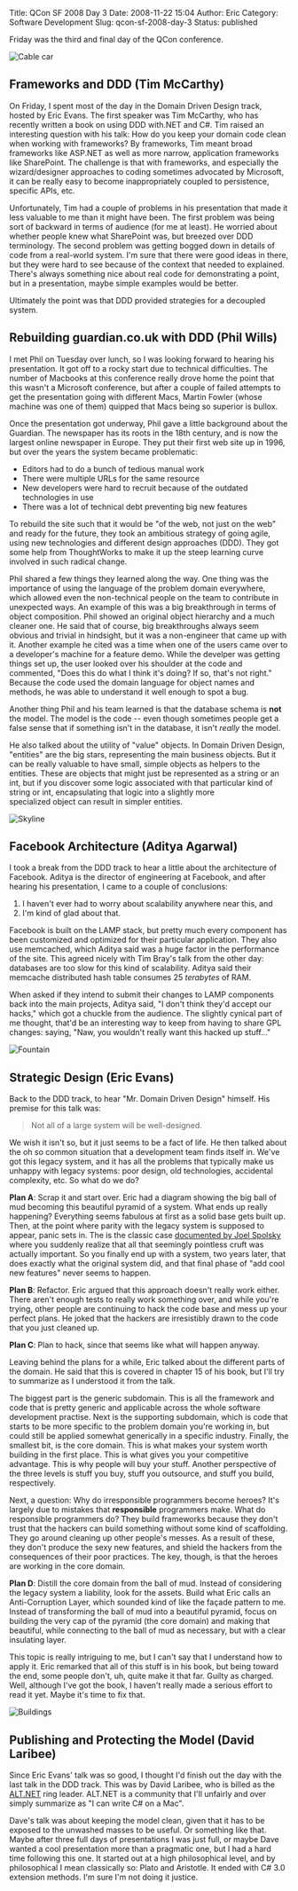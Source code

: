 Title: QCon SF 2008 Day 3
Date: 2008-11-22 15:04
Author: Eric
Category: Software Development
Slug: qcon-sf-2008-day-3
Status: published

Friday was the third and final day of the QCon conference.

![Cable car]({filename}/images/qcon-11.jpg)

Frameworks and DDD (Tim McCarthy)
---------------------------------

On Friday, I spent most of the day in the Domain Driven Design track,
hosted by Eric Evans. The first speaker was Tim McCarthy, who has
recently written a book on using DDD with.NET and C\#. Tim raised an
interesting question with his talk: How do you keep your domain code
clean when working with frameworks? By frameworks, Tim meant broad
frameworks like ASP.NET as well as more narrow, application frameworks
like SharePoint. The challenge is that with frameworks, and especially
the wizard/designer approaches to coding sometimes advocated by
Microsoft, it can be really easy to become inappropriately coupled to
persistence, specific APIs, etc.

Unfortunately, Tim had a couple of problems in his presentation that
made it less valuable to me than it might have been. The first problem
was being sort of backward in terms of audience (for me at least). He
worried about whether people knew what SharePoint was, but breezed over
DDD terminology. The second problem was getting bogged down in details
of code from a real-world system. I'm sure that there were good ideas in
there, but they were hard to see because of the context that needed to
explained. There's always something nice about real code for
demonstrating a point, but in a presentation, maybe simple examples
would be better.

Ultimately the point was that DDD provided strategies for a decoupled
system.

Rebuilding guardian.co.uk with DDD (Phil Wills)
-----------------------------------------------

I met Phil on Tuesday over lunch, so I was looking forward to
hearing his presentation. It got off to a rocky start due to technical
difficulties. The number of Macbooks at this conference really drove
home the point that this wasn't a Microsoft conference, but after a
couple of failed attempts to get the presentation going with different
Macs, Martin Fowler (whose machine was one of them) quipped that Macs
being so superior is bullox.

Once the presentation got underway, Phil gave a little background about
the Guardian. The newspaper has its roots in the 18th century, and is
now the largest online newspaper in Europe. They put their first web
site up in 1996, but over the years the system became problematic:

-   Editors had to do a bunch of tedious manual work
-   There were multiple URLs for the same resource
-   New developers were hard to recruit because of the outdated
    technologies in use
-   There was a lot of technical debt preventing big new features

To rebuild the site such that it would be "of the web, not just on the
web" and ready for the future, they took an ambitious strategy of going
agile, using new technologies and different design approaches (DDD).
They got some help from ThoughtWorks to make it up the steep learning
curve involved in such radical change.

Phil shared a few things they learned along the way. One thing was the
importance of using the language of the problem domain everywhere, which
allowed even the non-technical people on the team to contribute in
unexpected ways. An example of this was a big breakthrough in terms of
object composition. Phil showed an original object hierarchy and a much
cleaner one. He said that of course, big breakthroughs always seem
obvious and trivial in hindsight, but it was a non-engineer that came up
with it. Another example he cited was a time when one of the users came
over to a developer's machine for a feature demo. While the develper was
getting things set up, the user looked over his shoulder at the code and
commented, "Does this do what I think it's doing? If so, that's not
right." Because the code used the domain language for object names and
methods, he was able to understand it well enough to spot a bug.

Another thing Phil and his team learned is that the database schema is
**not** the model. The model is the code -- even though sometimes people
get a false sense that if something isn't in the database, it isn't
*really* the model.

He also talked about the utility of "value" objects. In Domain Driven
Design, "entities" are the big stars, representing the main business
objects. But it can be really valuable to have small, simple objects as
helpers to the entities. These are objects that might just be
represented as a string or an int, but if you discover some logic
associated with that particular kind of string or int, encapsulating
that logic into a slightly more specialized object can result in simpler
entities.

![Skyline]({filename}/images/qcon-9.jpg)

Facebook Architecture (Aditya Agarwal)
--------------------------------------

I took a break from the DDD track to hear a little about the
architecture of Facebook. Aditya is the director of engineering at
Facebook, and after hearing his presentation, I came to a couple of
conclusions:

1.  I haven't ever had to worry about scalability anywhere near this,
    and
2.  I'm kind of glad about that.

Facebook is built on the LAMP stack, but pretty much every component has
been customized and optimized for their particular application. They
also use memcached, which Aditya said was a huge factor in the
performance of the site. This agreed nicely with Tim Bray's talk from
the other day: databases are too slow for this kind of scalability.
Aditya said their memcache distributed hash table consumes 25
*terabytes* of RAM.

When asked if they intend to submit their changes to LAMP components
back into the main projects, Aditya said, "I don't think they'd accept
our hacks," which got a chuckle from the audience. The slightly cynical
part of me thought, that'd be an interesting way to keep from having to
share GPL changes: saying, "Naw, you wouldn't really want this hacked up
stuff..."

![Fountain]({filename}/images/qcon-8.jpg)

Strategic Design (Eric Evans)
-----------------------------

Back to the DDD track, to hear "Mr. Domain Driven Design" himself. His
premise for this talk was:

> Not all of a large system will be well-designed.

We wish it isn't so, but it just seems to be a fact of life. He then
talked about the oh so common situation that a development team finds
itself in. We've got this legacy system, and it has all the problems
that typically make us unhappy with legacy systems: poor design, old
technologies, accidental complexity, etc. So what do we do?

**Plan A**: Scrap it and start over. Eric had a diagram showing the big
ball of mud becoming this beautiful pyramid of a system. What ends up
really happening? Everything seems fabulous at first as a solid base
gets built up. Then, at the point where parity with the legacy system is
supposed to appear, panic sets in. The is the classic case [documented
by Joel
Spolsky](http://www.joelonsoftware.com/articles/fog0000000069.html)
where you suddenly realize that all that seemingly pointless cruft was
actually important. So you finally end up with a system, two years
later, that does exactly what the original system did, and that final
phase of "add cool new features" never seems to happen.

**Plan B**: Refactor. Eric argued that this approach doesn't really work
either. There aren't enough tests to really work something over, and
while you're trying, other people are continuing to hack the code base
and mess up your perfect plans. He joked that the hackers are
irresistibly drawn to the code that you just cleaned up.

**Plan C**: Plan to hack, since that seems like what will happen anyway.

Leaving behind the plans for a while, Eric talked about the different
parts of the domain. He said that this is covered in chapter 15 of his
book, but I'll try to summarize as I understood it from the talk.

The biggest part is the generic subdomain. This is all the framework and
code that is pretty generic and applicable across the whole software
development practise. Next is the supporting subdomain, which is code
that starts to be more specific to the problem domain you're working in,
but could still be applied somewhat generically in a specific industry.
Finally, the smallest bit, is the core domain. This is what makes your
system worth building in the first place. This is what gives you your
competitive advantage. This is why people will buy your stuff. Another
perspective of the three levels is stuff you buy, stuff you outsource,
and stuff you build, respectively.

Next, a question: Why do irresponsible programmers become heroes? It's
largely due to mistakes that **responsible** programmers make. What do
responsible programmers do? They build frameworks because they don't
trust that the hackers can build something without some kind of
scaffolding. They go around cleaning up other people's messes. As a
result of these, they don't produce the sexy new features, and shield
the hackers from the consequences of their poor practices. The key,
though, is that the heroes are working in the core domain.

**Plan D**: Distill the core domain from the ball of mud. Instead of
considering the legacy system a liability, look for the assets. Build
what Eric calls an Anti-Corruption Layer, which sounded kind of like the
façade pattern to me. Instead of transforming the ball of mud into a
beautiful pyramid, focus on building the very cap of the pyramid (the
core domain) and making that beautiful, while connecting to the ball of
mud as necessary, but with a clear insulating layer.

This topic is really intriguing to me, but I can't say that I understand
how to apply it. Eric remarked that all of this stuff is in his book,
but being toward the end, some people don't, uh, quite make it that far.
Guilty as charged. Well, although I've got the book, I haven't really
made a serious effort to read it yet. Maybe it's time to fix that.

![Buildings]({filename}/images/qcon-10.jpg)

Publishing and Protecting the Model (David Laribee)
---------------------------------------------------

Since Eric Evans' talk was so good, I thought I'd finish out the day
with the last talk in the DDD track. This was by David Laribee, who is
billed as the [ALT.NET](http://altdotnet.org/) ring leader. ALT.NET is a
community that I'll unfairly and over simply summarize as "I can
write C\# on a Mac".

Dave's talk was about keeping the model clean, given that it has to be
exposed to the unwashed masses to be useful. Or something like that.
Maybe after three full days of presentations I was just full, or maybe
Dave wanted a cool presentation more than a pragmatic one, but I had a
hard time following this one. It started out at a high philosophical
level, and by philosophical I mean classically so: Plato and Aristotle.
It ended with C\# 3.0 extension methods. I'm sure I'm not doing it
justice.
